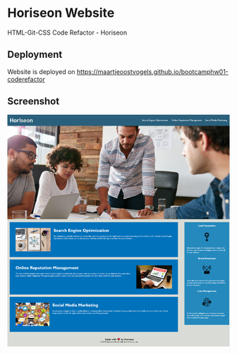 # Horiseon Website
HTML-Git-CSS Code Refactor - Horiseon

##  Deployment
Website is deployed on https://maartjeoostvogels.github.io/bootcamphw01-coderefactor

## Screenshot
![Screenshot of Horiseon website](./docs/screenshot.png)